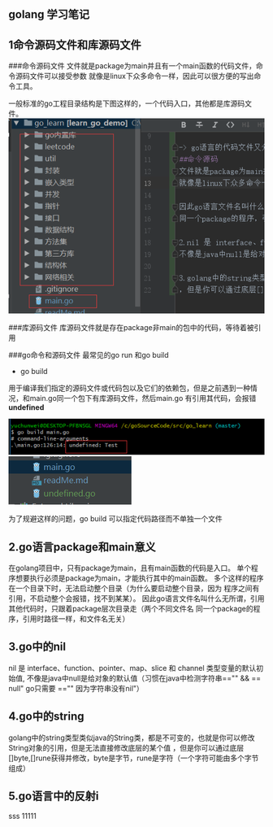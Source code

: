 


## golang 学习笔记

## 1命令源码文件和库源码文件

###命令源码文件
文件就是package为main并且有一个main函数的代码文件，命令源码文件可以接受参数
就像是linux下众多命令一样，因此可以很方便的写出命令工具。

一般标准的go工程目录结构是下图这样的，一个代码入口，其他都是库源码文件。
![](pic/20190629115035.png)

###库源码文件
库源码文件就是存在package非main的包中的代码，等待着被引用

###go命令和源码文件
最常见的go run 和go build 

- go build 

用于编译我们指定的源码文件或代码包以及它们的依赖包，但是之前遇到一种情况，和main.go同一个包下有库源码文件，然后main.go
有引用其代码，会报错**undefined**

![](pic/20190629120714.png)
![](pic/20190629120723.png)

为了规避这样的问题，go build 可以指定代码路径而不单独一个文件

## 2.go语言package和main意义

在golang项目中，只有package为main，且有main函数的代码是入口。
单个程序想要执行必须是package为main，才能执行其中的main函数。
多个这样的程序在一个目录下时，无法启动整个目录（为什么要启动整个目录，因为
程序之间有引用，不启动整个会报错，找不到某某）。
因此go语言文件名叫什么无所谓，引用其他代码时，只跟着package层次目录走（两个不同文件名
同一个package的程序，引用时路径一样，和文件名无关）


## 3.go中的nil
nil 是 interface、function、pointer、map、slice 和 channel 类型变量的默认初始值,
不像是java中null是给对象的默认值（习惯在java中检测字符串=="" && == null" go只需要 =="" 因为字符串没有nil"）

## 4.go中的string
golang中的string类型类似java的String类，都是不可变的，也就是你可以修改String对象的引用，但是无法直接修改底层的某个值
，但是你可以通过底层[]byte,[]rune获得并修改，byte是字节，rune是字符（一个字符可能由多个字节组成）

## 5.go语言中的反射i
sss
11111